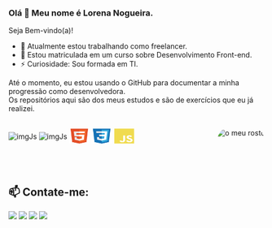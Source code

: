 ### Olá 👋 Meu nome é Lorena Nogueira.

Seja Bem-vindo(a)!

- 🔭 Atualmente estou trabalhando como freelancer.
- 🌱 Estou matriculada em um curso sobre Desenvolvimento Front-end.
- ⚡ Curiosidade: Sou formada em TI.

Até o momento, eu estou usando o GitHub para documentar a minha progressão como desenvolvedora.<br>
Os repositórios aqui são dos meus estudos e são de exercícios que eu já realizei.

<div style="display: inline_block"><br>
  <img align="center" alt="imgJs" height="40" width="50" src="https://cdn.jsdelivr.net/gh/devicons/devicon/icons/java/java-original.svg">
  <img align="center" alt="imgJs" height="50" width="60" src="https://cdn.jsdelivr.net/gh/devicons/devicon/icons/mysql/mysql-original-wordmark.svg">
  <img align="center" alt="imgHTML" height="30" width="40" src="https://raw.githubusercontent.com/devicons/devicon/master/icons/html5/html5-original.svg">
  <img align="center" alt="imgCSS" height="30" width="40" src="https://raw.githubusercontent.com/devicons/devicon/master/icons/css3/css3-original.svg">
  <img align="center" alt="imgJs" height="30" width="40" src="https://raw.githubusercontent.com/devicons/devicon/master/icons/javascript/javascript-plain.svg">
  
 <img align="right" alt="o meu rosto" height="150" style="border-radius:20%;" src="https://media.licdn.com/dms/image/D4E03AQFNeYybXI657Q/profile-displayphoto-shrink_200_200/0/1674679275695?e=1680134400&v=beta&t=2W7h29PFe6igcQE0lSko4QtEn-HKkUvVvn8EaN0I1Qk"/>
</div>
<br/>
<br/>

<br/>

## 📫 Contate-me:
  <div>
       <a href="https://www.instagram.com/lorenanogueira_oficial/" target="_blank"><img src="https://img.shields.io/badge/-Instagram-%23E4405F?style=for-the-badge&logo=instagram&logoColor=white" target="_blank"></a>
  <a href = "https://twitter.com/lorenaN_oficial"><img src="https://img.shields.io/badge/Twitter-%23333?style=for-the-badge&logo=Twitter&logoColor=white" target="_blank"></a>
      <a href="https://www.linkedin.com/in/lorena-nogueira-4725aa243/" target="_blank"><img src="https://img.shields.io/badge/-LinkedIn-%230077B5?style=for-the-badge&logo=linkedin&logoColor=white" target="_blank"></a> 
    <a href = "mailto:bragalorena72@gmail.com"><img src="https://img.shields.io/badge/-Gmail-%23333?style=for-the-badge&logo=gmail&logoColor=white" target="_blank"></a>
   </div>  
   


